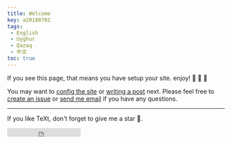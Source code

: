 ```yaml
---
title: Welcome
key: a20180701
tags: 
 - English
 - Uyghur
 - Qazaq
 - 中文
toc: true
---
```


If you see this page, that means you have setup your site. enjoy! :ghost: :ghost: :ghost:

<!--more-->

You may want to [config the site](https://tianqi.name/jekyll-TeXt-theme/docs/en/configuration) or [writing a post](https://tianqi.name/jekyll-TeXt-theme/docs/en/writing-posts) next. Please feel free to [create an issue](https://github.com/kitian616/jekyll-TeXt-theme/issues) or [send me email](mailto:kitian616@outlook.com) if you have any questions.

---

If you like TeXt, don't forget to give me a star :star2:.

<iframe src="https://ghbtns.com/github-btn.html?user=yaakovazat&repo=blog&type=star&count=true" frameborder="0" scrolling="0" width="170px" height="20px"></iframe>
